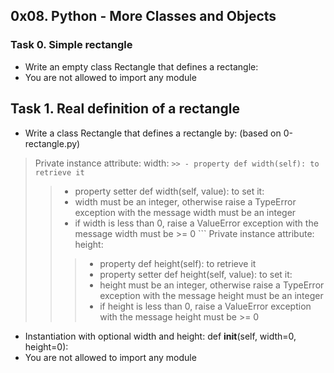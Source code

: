 ## 0x08. Python - More Classes and Objects

### Task 0. Simple rectangle
- Write an empty class Rectangle that defines a rectangle:
- You are not allowed to import any module

## Task 1. Real definition of a rectangle
- Write a class Rectangle that defines a rectangle by: (based on 0-rectangle.py)
> Private instance attribute: width:
``` >> - property def width(self): to retrieve it ```
>> - property setter def width(self, value): to set it:
>> - width must be an integer, otherwise raise a TypeError exception with the message width must be an integer
>> - if width is less than 0, raise a ValueError exception with the message width must be >= 0 ```
>> Private instance attribute: height:
>>> - property def height(self): to retrieve it
>>> - property setter def height(self, value): to set it:
>>> - height must be an integer, otherwise raise a TypeError exception with the message height must be an integer
>>> - if height is less than 0, raise a ValueError exception with the message height must be >= 0
- Instantiation with optional width and height: def __init__(self, width=0, height=0):
- You are not allowed to import any module
